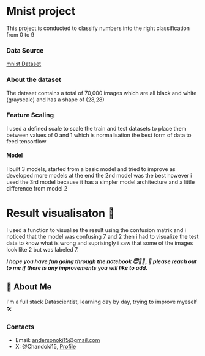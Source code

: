# Mnist project
This project is conducted to classify numbers into the right classification from 0 to 9
### Data Source
[mnist Dataset](https://www.tensorflow.org/datasets/catalog/mnist)

### About the dataset
The dataset contains a total of 70,000 images which are all black and white (grayscale) and has a shape of (28,28)

### Feature Scaling
I used a defined scale to scale the train and test datasets to place them between values of 0 and 1 which is normalisation the best form of data to feed tensorflow
#### Model
I built 3 models, started from a basic model and tried to improve as developed more models at the end the 2nd model was the best however i used the 3rd model because it has a simpler model architecture and a little difference from model 2

# Result visualisaton 🧪

I used a function to visualise the result using the confusion matrix and i noticed that the model was confusing 7 and 2 then i had to visualize the test data to know what is wrong and suprisingly i saw that some of the images look like 2 but was labeled 7.

***I hope you have fun going through the notebook 😇✊🏿, 🔑 please reach out to me if there is any improvements you will like to add.***


## 🚀 About Me
I'm a full stack Datascientist, learning day by day, trying to improve myeself 🛠️

### Contacts
- Email: andersonoki15@gmail.com
- X: @Chandoki15, [Profile](https://twitter.com/Chandoki15)

